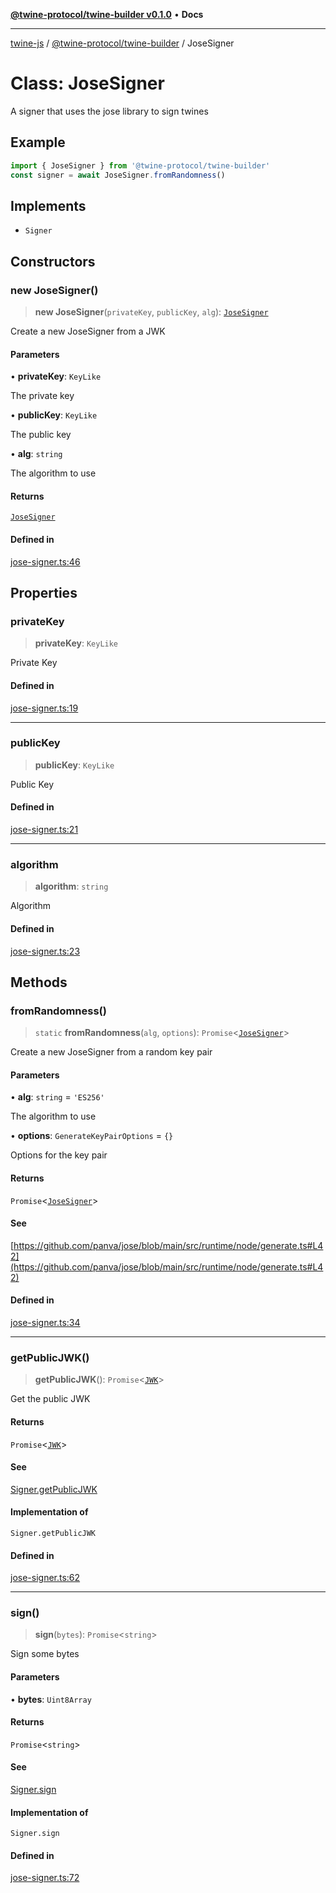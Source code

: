 [**@twine-protocol/twine-builder v0.1.0**](../index.md) • **Docs**

***

[twine-js](../../../index.md) / [@twine-protocol/twine-builder](../index.md) / JoseSigner

# Class: JoseSigner

A signer that uses the jose library to sign twines

## Example

```js
import { JoseSigner } from '@twine-protocol/twine-builder'
const signer = await JoseSigner.fromRandomness()
```

## Implements

- `Signer`

## Constructors

### new JoseSigner()

> **new JoseSigner**(`privateKey`, `publicKey`, `alg`): [`JoseSigner`](JoseSigner.md)

Create a new JoseSigner from a JWK

#### Parameters

• **privateKey**: `KeyLike`

The private key

• **publicKey**: `KeyLike`

The public key

• **alg**: `string`

The algorithm to use

#### Returns

[`JoseSigner`](JoseSigner.md)

#### Defined in

[jose-signer.ts:46](https://github.com/twine-protocol/twine-js/blob/afcd6a4191783e38a824b15e0910dbcaa4196a95/packages/twine-builder/src/jose-signer.ts#L46)

## Properties

### privateKey

> **privateKey**: `KeyLike`

Private Key

#### Defined in

[jose-signer.ts:19](https://github.com/twine-protocol/twine-js/blob/afcd6a4191783e38a824b15e0910dbcaa4196a95/packages/twine-builder/src/jose-signer.ts#L19)

***

### publicKey

> **publicKey**: `KeyLike`

Public Key

#### Defined in

[jose-signer.ts:21](https://github.com/twine-protocol/twine-js/blob/afcd6a4191783e38a824b15e0910dbcaa4196a95/packages/twine-builder/src/jose-signer.ts#L21)

***

### algorithm

> **algorithm**: `string`

Algorithm

#### Defined in

[jose-signer.ts:23](https://github.com/twine-protocol/twine-js/blob/afcd6a4191783e38a824b15e0910dbcaa4196a95/packages/twine-builder/src/jose-signer.ts#L23)

## Methods

### fromRandomness()

> `static` **fromRandomness**(`alg`, `options`): `Promise`\<[`JoseSigner`](JoseSigner.md)\>

Create a new JoseSigner from a random key pair

#### Parameters

• **alg**: `string` = `'ES256'`

The algorithm to use

• **options**: `GenerateKeyPairOptions` = `{}`

Options for the key pair

#### Returns

`Promise`\<[`JoseSigner`](JoseSigner.md)\>

#### See

[https://github.com/panva/jose/blob/main/src/runtime/node/generate.ts#L42](https://github.com/panva/jose/blob/main/src/runtime/node/generate.ts#L42)

#### Defined in

[jose-signer.ts:34](https://github.com/twine-protocol/twine-js/blob/afcd6a4191783e38a824b15e0910dbcaa4196a95/packages/twine-builder/src/jose-signer.ts#L34)

***

### getPublicJWK()

> **getPublicJWK**(): `Promise`\<[`JWK`](../../twine-core/interfaces/JWK.md)\>

Get the public JWK

#### Returns

`Promise`\<[`JWK`](../../twine-core/interfaces/JWK.md)\>

#### See

[Signer.getPublicJWK](https://github.com/twine-protocol/twine-js/blob/master/packages/twine-core/docs/interfaces/Signer.md#getpublicjwk)

#### Implementation of

`Signer.getPublicJWK`

#### Defined in

[jose-signer.ts:62](https://github.com/twine-protocol/twine-js/blob/afcd6a4191783e38a824b15e0910dbcaa4196a95/packages/twine-builder/src/jose-signer.ts#L62)

***

### sign()

> **sign**(`bytes`): `Promise`\<`string`\>

Sign some bytes

#### Parameters

• **bytes**: `Uint8Array`

#### Returns

`Promise`\<`string`\>

#### See

[Signer.sign](https://github.com/twine-protocol/twine-js/blob/master/packages/twine-core/docs/interfaces/Signer.md#sign)

#### Implementation of

`Signer.sign`

#### Defined in

[jose-signer.ts:72](https://github.com/twine-protocol/twine-js/blob/afcd6a4191783e38a824b15e0910dbcaa4196a95/packages/twine-builder/src/jose-signer.ts#L72)

